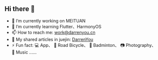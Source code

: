 ## Hi there 👋

- 🔭 I’m currently working on MEITUAN
- 🌱 I’m currently learning Flutter、HarmonyOS
- 📫 How to reach me: work@darrenyou.cn
- 📑 My shared articles in juejin: [DarrenYou](https://juejin.cn/user/1482609479659239)
- ⚡ Fun fact: 💻 App、 🚴 Road Bicycle、 🏸 Badminton、 📷 Photography、 🎵 Music ......
